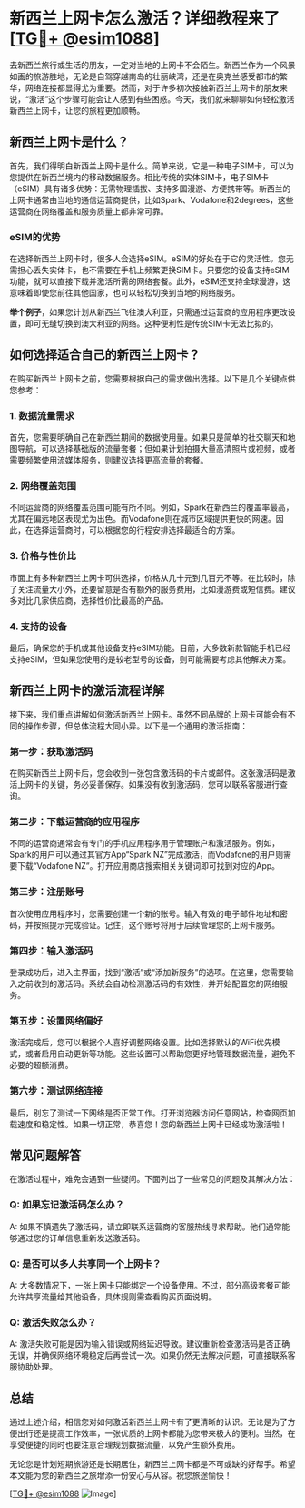 # 新西兰上网卡怎么激活？详细教程来了[[TG💪+ @esim1088](https://t.me/s/esim1088)]

去新西兰旅行或生活的朋友，一定对当地的上网卡不会陌生。新西兰作为一个风景如画的旅游胜地，无论是自驾穿越南岛的壮丽峡湾，还是在奥克兰感受都市的繁华，网络连接都显得尤为重要。然而，对于许多初次接触新西兰上网卡的朋友来说，“激活”这个步骤可能会让人感到有些困惑。今天，我们就来聊聊如何轻松激活新西兰上网卡，让您的旅程更加顺畅。

## 新西兰上网卡是什么？

首先，我们得明白新西兰上网卡是什么。简单来说，它是一种电子SIM卡，可以为您提供在新西兰境内的移动数据服务。相比传统的实体SIM卡，电子SIM卡（eSIM）具有诸多优势：无需物理插拔、支持多国漫游、方便携带等。新西兰的上网卡通常由当地的通信运营商提供，比如Spark、Vodafone和2degrees，这些运营商在网络覆盖和服务质量上都非常可靠。

### eSIM的优势

在选择新西兰上网卡时，很多人会选择eSIM。eSIM的好处在于它的灵活性。您无需担心丢失实体卡，也不需要在手机上频繁更换SIM卡。只要您的设备支持eSIM功能，就可以直接下载并激活所需的网络套餐。此外，eSIM还支持全球漫游，这意味着即使您前往其他国家，也可以轻松切换到当地的网络服务。

**举个例子**，如果您计划从新西兰飞往澳大利亚，只需通过运营商的应用程序更改设置，即可无缝切换到澳大利亚的网络。这种便利性是传统SIM卡无法比拟的。

## 如何选择适合自己的新西兰上网卡？

在购买新西兰上网卡之前，您需要根据自己的需求做出选择。以下是几个关键点供您参考：

### 1. 数据流量需求

首先，您需要明确自己在新西兰期间的数据使用量。如果只是简单的社交聊天和地图导航，可以选择基础版的流量套餐；但如果计划拍摄大量高清照片或视频，或者需要频繁使用流媒体服务，则建议选择更高流量的套餐。

### 2. 网络覆盖范围

不同运营商的网络覆盖范围可能有所不同。例如，Spark在新西兰的覆盖率最高，尤其在偏远地区表现尤为出色。而Vodafone则在城市区域提供更快的网速。因此，在选择运营商时，可以根据您的行程安排选择最适合的方案。

### 3. 价格与性价比

市面上有多种新西兰上网卡可供选择，价格从几十元到几百元不等。在比较时，除了关注流量大小外，还要留意是否有额外的服务费用，比如漫游费或短信费。建议多对比几家供应商，选择性价比最高的产品。

### 4. 支持的设备

最后，确保您的手机或其他设备支持eSIM功能。目前，大多数新款智能手机已经支持eSIM，但如果您使用的是较老型号的设备，则可能需要考虑其他解决方案。

## 新西兰上网卡的激活流程详解

接下来，我们重点讲解如何激活新西兰上网卡。虽然不同品牌的上网卡可能会有不同的操作步骤，但总体流程大同小异。以下是一个通用的激活指南：

### 第一步：获取激活码

在购买新西兰上网卡后，您会收到一张包含激活码的卡片或邮件。这张激活码是激活上网卡的关键，务必妥善保存。如果没有收到激活码，您可以联系客服进行查询。

### 第二步：下载运营商的应用程序

不同的运营商通常会有专门的手机应用程序用于管理账户和激活服务。例如，Spark的用户可以通过其官方App“Spark NZ”完成激活，而Vodafone的用户则需要下载“Vodafone NZ”。打开应用商店搜索相关关键词即可找到对应的App。

### 第三步：注册账号

首次使用应用程序时，您需要创建一个新的账号。输入有效的电子邮件地址和密码，并按照提示完成验证。记住，这个账号将用于后续管理您的上网卡服务。

### 第四步：输入激活码

登录成功后，进入主界面，找到“激活”或“添加新服务”的选项。在这里，您需要输入之前收到的激活码。系统会自动检测激活码的有效性，并开始配置您的网络服务。

### 第五步：设置网络偏好

激活完成后，您可以根据个人喜好调整网络设置。比如选择默认的WiFi优先模式，或者启用自动更新等功能。这些设置可以帮助您更好地管理数据流量，避免不必要的超额消费。

### 第六步：测试网络连接

最后，别忘了测试一下网络是否正常工作。打开浏览器访问任意网站，检查网页加载速度和稳定性。如果一切正常，恭喜您！您的新西兰上网卡已经成功激活啦！

## 常见问题解答

在激活过程中，难免会遇到一些疑问。下面列出了一些常见的问题及其解决方法：

### Q: 如果忘记激活码怎么办？

A: 如果不慎遗失了激活码，请立即联系运营商的客服热线寻求帮助。他们通常能够通过您的订单信息重新发送激活码。

### Q: 是否可以多人共享同一个上网卡？

A: 大多数情况下，一张上网卡只能绑定一个设备使用。不过，部分高级套餐可能允许共享流量给其他设备，具体规则需查看购买页面说明。

### Q: 激活失败怎么办？

A: 激活失败可能是因为输入错误或网络延迟导致。建议重新检查激活码是否正确无误，并确保网络环境稳定后再尝试一次。如果仍然无法解决问题，可直接联系客服协助处理。

## 总结

通过上述介绍，相信您对如何激活新西兰上网卡有了更清晰的认识。无论是为了方便出行还是提高工作效率，一张优质的上网卡都能为您带来极大的便利。当然，在享受便捷的同时也要注意合理规划数据流量，以免产生额外费用。

无论您是计划短期旅游还是长期居住，新西兰上网卡都是不可或缺的好帮手。希望本文能为您的新西兰之旅增添一份安心与从容。祝您旅途愉快！

[[TG💪+ @esim1088](https://t.me/s/esim1088) ![Image](https://i.postimg.cc/4NQfJmqS/Snipaste-2025-05-13-00-14-12.png)]